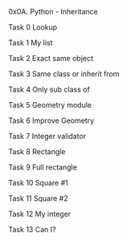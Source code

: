 0x0A. Python - Inheritance


Task 0 Lookup


Task 1 My list


Task 2 Exact same object


Task 3 Same class or inherit from


Task 4 Only sub class of


Task 5 Geometry module


Task 6 Improve Geometry


Task 7 Integer validator


Task 8 Rectangle


Task 9 Full rectangle


Task 10 Square #1


Task 11 Square #2


Task 12 My integer


Task 13 Can I?
